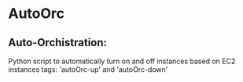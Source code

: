# AutoOrc
## Auto-Orchistration: 
Python script to automatically turn on and off instances based on EC2 instances tags: 'autoOrc-up' and 'autoOrc-down'

